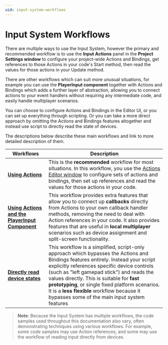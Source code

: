 ```yaml
---
uid: input-system-workflows
---
```


# Input System Workflows

There are multiple ways to use the Input System, however the primary and recommended workflow is to use the **Input Actions** panel in the **Project Settings window** to configure your project-wide Actions and Bindings, get references to those Actions in your code's Start method, then read the values for those actions in your Update method.

There are other workflows which can suit more unusual situations, for example you can use the **PlayerInput component** together with Actions and Bindings which adds a further layer of abstraction, allowing you to connect actions to your event handlers without requiring any intermediate code, and easily handle multiplayer scenarios.

You can choose to configure Actions and Bindings in the Editor UI, or you can set up everything through scripting. Or you can take a more direct approach by omitting the Actions and Bindings features altogether and instead use script to directly read the state of devices.

The descriptions below describe these main workflows and link to more detailed description of them.

|Workflows   |Description   |
|---|---|
|[**Using Actions**](Workflow-Actions.md)|This is the **recommended** workflow for most situations. In this workflow, you use the [Actions Editor window](./ActionsEditor.md) to configure sets of actions and bindings, then set up references and read the values for those actions in your code.|
|[**Using Actions and the PlayerInput Component**](Workflow-PlayerInput.md)|This workflow provides extra features that allow you to connect up **callbacks** directly from Actions to your own callback handler methods, removing the need to deal with Action references in your code. It also provides features that are useful in **local multiplayer** scenarios such as device assignment and split-screen functionality.|
|[**Directly read device states**](Workflow-Direct.md)|This workflow is a simplified, script-only approach which bypasses the Actions and Bindings features entirely. Instead your script explicitly references specific device controls (such as "left gamepad stick") and reads the values directly. This is suitable for **fast prototyping**, or single fixed platform scenarios. It is a **less flexible** workflow because it bypasses some of the main input system features|



> **Note**: Because the Input System has multiple workflows, the code samples used throughout this documentation also vary, often demonstrating techniques using various workflows. For example, some code samples may use Action references, and some may use the workflow of reading input directly from devices.
